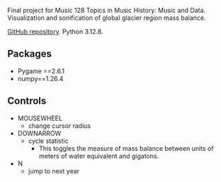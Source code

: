 Final project for Music 128 Topics in Music History: Music and Data. Visualization and sonification of global glacier region mass balance.

[GitHub repository](https://github.com/ethzhou/sonification-glaciers/). Python 3.12.8.

## Packages

- Pygame ==2.6.1
- numpy==1.26.4

## Controls

- MOUSEWHEEL
  - change cursor radius
- DOWNARROW
  - cycle statistic
    - This toggles the measure of mass balance between units of meters of water equivalent and gigatons.
- N
  - jump to next year
